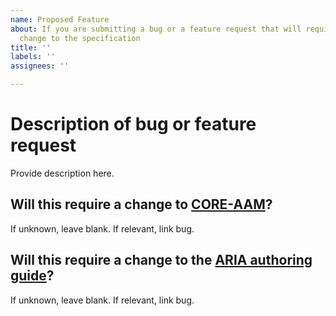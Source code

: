 ```yaml
---
name: Proposed Feature
about: If you are submitting a bug or a feature request that will require a normative
  change to the specification
title: ''
labels: ''
assignees: ''

---
```


# Description of bug or feature request

Provide description here.

## Will this require a change to [CORE-AAM](https://w3c.github.io/core-aam/)?

If unknown, leave blank. If relevant, link bug.

## Will this require a change to the [ARIA authoring guide](https://w3c.github.io/aria-practices/)?

If unknown, leave blank. If relevant, link bug.
